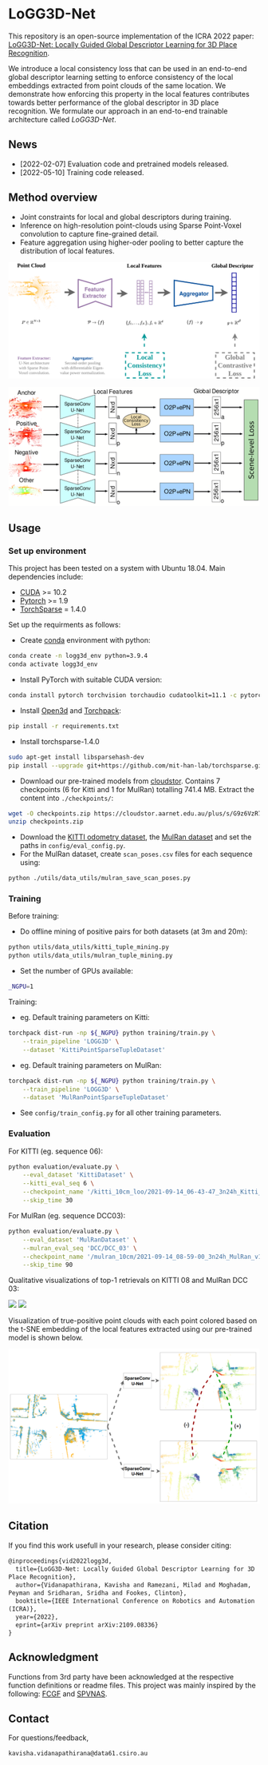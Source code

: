 # LoGG3D-Net


This repository is an open-source implementation of the ICRA 2022 paper: [LoGG3D-Net: Locally Guided Global Descriptor Learning for 3D Place Recognition](https://arxiv.org/abs/2109.08336). 
 
We introduce a local consistency loss that can be used in an end-to-end global descriptor learning setting to enforce consistency of the local embeddings extracted from point clouds of the same location. We demonstrate how enforcing this property in the local features contributes towards better performance of the global descriptor in 3D place recognition. We formulate our approach in an end-to-end trainable architecture called *LoGG3D-Net*. 

## News
- [2022-02-07] Evaluation code and pretrained models released.
- [2022-05-10] Training code released.

## Method overview
- Joint constraints for local and global descriptors during training. 
- Inference on high-resolution point-clouds using Sparse Point-Voxel convolution to capture fine-grained detail. 
- Feature aggregation using higher-oder pooling to better capture the distribution of local features. 

![](./utils/docs/pipeline.png)

![](./utils/docs/new_pipeline.png)

## Usage

### Set up environment
This project has been tested on a system with Ubuntu 18.04. Main dependencies include:
- [CUDA](https://developer.nvidia.com/cuda-toolkit) >= 10.2
- [Pytorch](https://pytorch.org/) >= 1.9
- [TorchSparse](https://github.com/mit-han-lab/torchsparse) = 1.4.0

Set up the requirments as follows:
- Create [conda](https://docs.conda.io/en/latest/) environment with python:
```bash
conda create -n logg3d_env python=3.9.4
conda activate logg3d_env
```
- Install PyTorch with suitable CUDA version:
```bash
conda install pytorch torchvision torchaudio cudatoolkit=11.1 -c pytorch
```
- Install [Open3d](https://github.com/isl-org/Open3D) and [Torchpack](https://github.com/zhijian-liu/torchpack):
```bash
pip install -r requirements.txt
```
- Install torchsparse-1.4.0
```bash
sudo apt-get install libsparsehash-dev
pip install --upgrade git+https://github.com/mit-han-lab/torchsparse.git@v1.4.0
```
- Download our pre-trained models from [cloudstor](https://cloudstor.aarnet.edu.au/plus/s/G9z6VzR72TRm09S). Contains 7 checkpoints (6 for Kitti and 1 for MulRan) totalling 741.4 MB. Extract the content into ```./checkpoints/```:
```bash
wget -O checkpoints.zip https://cloudstor.aarnet.edu.au/plus/s/G9z6VzR72TRm09S/download
unzip checkpoints.zip
```
- Download the [KITTI odometry dataset](http://www.cvlibs.net/datasets/kitti/eval_odometry.php), the [MulRan dataset](https://sites.google.com/view/mulran-pr/dataset) and set the paths in ```config/eval_config.py```.
- For the MulRan dataset, create ```scan_poses.csv``` files for each sequence using:
```bash
python ./utils/data_utils/mulran_save_scan_poses.py
```

### Training

Before training:
- Do offline mining of positive pairs for both datasets (at 3m and 20m):
```bash
python utils/data_utils/kitti_tuple_mining.py
python utils/data_utils/mulran_tuple_mining.py
``` 
- Set the number of GPUs available:
```bash
_NGPU=1
```

Training:
- eg. Default training parameters on Kitti:
```bash
torchpack dist-run -np ${_NGPU} python training/train.py \
    --train_pipeline 'LOGG3D' \
    --dataset 'KittiPointSparseTupleDataset'
```
- eg. Default training parameters on MulRan:
```bash
torchpack dist-run -np ${_NGPU} python training/train.py \
    --train_pipeline 'LOGG3D' \
    --dataset 'MulRanPointSparseTupleDataset'
```
- See ```config/train_config.py``` for all other training parameters.

### Evaluation
For KITTI (eg. sequence 06):
```bash
python evaluation/evaluate.py \
    --eval_dataset 'KittiDataset' \
    --kitti_eval_seq 6 \
    --checkpoint_name '/kitti_10cm_loo/2021-09-14_06-43-47_3n24h_Kitti_v10_q29_10s6_262450.pth' \
    --skip_time 30
```
For MulRan (eg. sequence DCC03):  
```bash
python evaluation/evaluate.py \
    --eval_dataset 'MulRanDataset' \
    --mulran_eval_seq 'DCC/DCC_03' \
    --checkpoint_name '/mulran_10cm/2021-09-14_08-59-00_3n24h_MulRan_v10_q29_4s_263039.pth' \
    --skip_time 90
```

Qualitative visualizations of top-1 retrievals on KITTI 08 and MulRan DCC 03:

<img src="https://github.com/csiro-robotics/LoGG3D-Net/blob/main/utils/docs/kitti_08.gif" >  

<img src="https://github.com/csiro-robotics/LoGG3D-Net/blob/main/utils/docs/mulran_dcc03.gif" >  

Visualization of true-positive point clouds with each point colored based on the t-SNE embedding of the local features extracted using our pre-trained model is shown below.

![](./utils/docs/tsne_point_feat.png)

## Citation

If you find this work usefull in your research, please consider citing:

```
@inproceedings{vid2022logg3d,
  title={LoGG3D-Net: Locally Guided Global Descriptor Learning for 3D Place Recognition},
  author={Vidanapathirana, Kavisha and Ramezani, Milad and Moghadam, Peyman and Sridharan, Sridha and Fookes, Clinton},
  booktitle={IEEE International Conference on Robotics and Automation (ICRA)},
  year={2022},
  eprint={arXiv preprint arXiv:2109.08336}
}
```

## Acknowledgment
Functions from 3rd party have been acknowledged at the respective function definitions or readme files. This project was mainly inspired by the following: [FCGF](https://github.com/chrischoy/FCGF) and [SPVNAS](https://github.com/mit-han-lab/spvnas).

## Contact
For questions/feedback, 
 ```
 kavisha.vidanapathirana@data61.csiro.au
 ```

